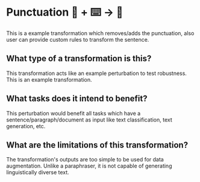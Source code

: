 # Punctuation 🦎  + ⌨️ → 🐍
This is a example transformation which removes/adds the punctuation, also user can provide custom rules to transform 
the sentence.

## What type of a transformation is this?
This transformation acts like an example perturbation to test robustness. This is an example transformation.

## What tasks does it intend to benefit?
This perturbation would benefit all tasks which have a sentence/paragraph/document as input like text classification, 
text generation, etc. 

## What are the limitations of this transformation?
The transformation's outputs are too simple to be used for data augmentation. Unlike a paraphraser, it is not capable of
generating linguistically diverse text.

